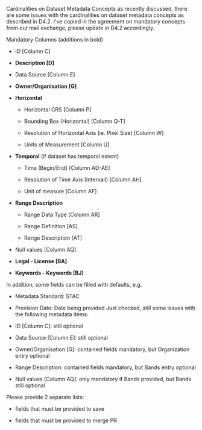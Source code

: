 Cardinalities on Dataset Metadata Concepts as recently discussed, there are some issues with the cardinalities on dataset metadata concepts as described in D4.2. I've copied in the agreement on mandatory concepts from our mail exchange, please update in D4.2 accordingly.

Mandatory Columns (additions in bold)
- ID [Column C]
- **Description [D]**
- Data Source [Column E]
- **Owner/Organisation [G]**
- **Horizontal**
  - Horizontal CRS [Column P]
  - Bounding Box (Horizontal) [Column Q-T]
  - Resolution of Horizontal Axis (ie. Pixel Size) [Column W]
  - Units of Measurement [Column U]
- **Temporal** (if dataset has temporal extent)
  - Time (Begin/End) [Column AD-AE]
  - Resolution of Time Axis (Intervall) [Column AH]
  - Unit of measure [Column AF]
- **Range Description**
  - Range Data Type [Column AR]
  - Range Definition [AS]
  - Range Description [AT]
- Null values [Column AQ]
- **Legal - License [BA]**
- **Keywords - Keywords [BJ]**

In addition, some fields can be filled with defaults, e.g.

- Metadata Standard: STAC
- Provision Date: Date being provided
Just checked, still some issues with the following metadata items:
- ID [Column C]: still optional
- Data Source [Column E]: still optional
- Owner/Organisation [G]: contained fields mandatory, but Organization entry optional
- Range Description: contained fields mandatory, but Bands entry optional
- Null values [Column AQ]: only mandatory if Bands provided, but Bands still optional

Please provide 2 separate lists:
- fields that must be provided to save
- fields that must be provided to merge PR